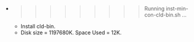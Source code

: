 * >>>>>>>>> Running inst-min-con-cld-bin.sh ...
  * Install cld-bin.
  * Disk size = 1197680K. Space Used = 12K.
